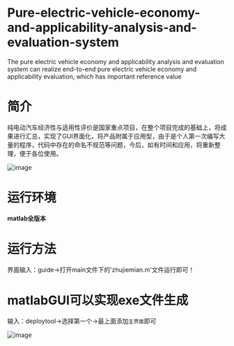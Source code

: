 # Pure-electric-vehicle-economy-and-applicability-analysis-and-evaluation-system
The pure electric vehicle economy and applicability analysis and evaluation system can realize end-to-end pure electric vehicle economy and applicability evaluation, which has important reference value


# 简介
纯电动汽车经济性与适用性评价是国家重点项目，在整个项目完成的基础上，将成果进行汇总，实现了GUI界面化，将产品附属于应用型，由于是个人第一次编写大量的程序，代码中存在的命名不规范等问题，今后，如有时间和应用，将重新整理，便于各位使用。

![image](https://user-images.githubusercontent.com/66704794/141669274-da2ec5dc-da51-4aa3-902e-8e3f4fd3598f.png)


# 运行环境
**matlab全版本**

# 运行方法
界面输入：guide->打开main文件下的'zhujiemian.m'文件运行即可！

# matlabGUI可以实现exe文件生成
输入：deploytool->选择第一个->最上面添加`主界面`即可

![image](https://user-images.githubusercontent.com/66704794/141669187-3d970fca-c621-49df-9317-d63aabe76847.png)
